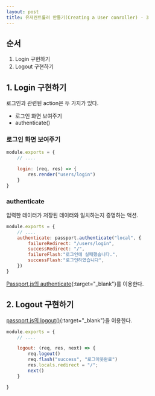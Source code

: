 ```yaml
---
layout: post 
title: 유저컨트롤러 만들기(Creating a User conroller) - 3
---
```


## 순서

1. Login 구현하기
2. Logout 구현하기

## 1. Login 구현하기

로그인과 관련된 action은 두 가지가 있다.

- 로그인 화면 보여주기
- authenticate()

### 로그인 화면 보여주기

```javascript
module.exports = {
    // ....

    login: (req, res) => {
        res.render("users/login")
    }
}
```

### authenticate

입력한 데이터가 저장된 데이터와 일치하는지 증명하는 액션.

```javascript
module.exports = {
    // ....
    authenticate: passport.authenticate("local", {
        failureRedirect: "/users/login",
        successRedirect: "/",
        failureFlash:"로그인에 실패했습니다.",
        successFlash:"로그인하였습니다",
    })
}
```

[Passport.js의 authenticate](http://www.passportjs.org/docs/authenticate/){:target="_blank"}를 이용한다.

## 2. Logout 구현하기

[passport.js의 logout()](http://www.passportjs.org/docs/logout/){:target="_blank"}을 이용한다.

```javascript
module.exports = {
    // ....

    logout: (req, res, next) => {
        req.logout()
        req.flash("success", "로그아웃완료")
        res.locals.redirect = "/";
        next()
    }

}
```
